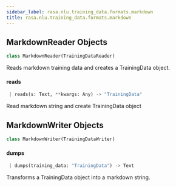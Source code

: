 ```yaml
---
sidebar_label: rasa.nlu.training_data.formats.markdown
title: rasa.nlu.training_data.formats.markdown
---
```


## MarkdownReader Objects

```python
class MarkdownReader(TrainingDataReader)
```

Reads markdown training data and creates a TrainingData object.

#### reads

```python
 | reads(s: Text, **kwargs: Any) -> "TrainingData"
```

Read markdown string and create TrainingData object

## MarkdownWriter Objects

```python
class MarkdownWriter(TrainingDataWriter)
```

#### dumps

```python
 | dumps(training_data: "TrainingData") -> Text
```

Transforms a TrainingData object into a markdown string.

